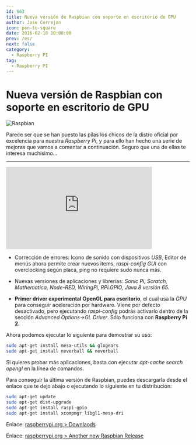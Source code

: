 ```yaml
---
id: 663
title: Nueva versión de Raspbian con soporte en escritorio de GPU
author: Jose Cerrejon
icon: pen-to-square
date: 2016-02-10 10:00:00
prev: /es/
next: false
category:
  - Raspberry PI
tag:
  - Raspberry PI
---
```


# Nueva versión de Raspbian con soporte en escritorio de GPU

![Raspbian](/images/raspbian.jpg)

Parece ser que se han puesto las pilas los chicos de la distro oficial por excelencia para nuestra *Raspberry Pi*, y para ello han hecho una serie de mejoras que vamos a comentar a continuación. Seguro que una de ellas te interesa muchísimo...

- - -
<iframe width="400" height="225" src="https://www.youtube.com/embed/WMfgXOHWAnc?rel=0&amp;showinfo=0" frameborder="0" allowfullscreen></iframe>

* Corrección de errores: Icono de sonido con dispositivos *USB*, Editor de menús ahora permite crear nuevos items, *raspi-config GUI* con overclocking según placa, ping no requiere sudo nunca más.

* Nuevas versiones de aplicaciones y librerías: *Sonic Pi, Scratch, Mathematica, Node-RED, WiringPi, RPi.GPIO, Java 8 versión 65.*

* **Primer driver experimental OpenGL para escritorio**, el cual usa la *GPU* para conseguir aceleración por hardware. Viene por defecto desactivado, pero ejecutando *raspi-config* podrás activarlo dentro de la sección *Advanced Options->GL Driver*. Sólo funciona con **Raspberry Pi 2.**

Ahora podemos ejecutar lo siguiente para demostrar su uso:

```bash
sudo apt-get install mesa-utils && glxgears
sudo apt-get install neverball && neverball
```

Si quieres probar más aplicaciones, basta con ejecutar *apt-cache search opengl* en la línea de comandos.

Para conseguir la última versión de Raspbian, puedes descargarla desde el enlace que te dejo abajo o ejecutando lo siguiente en tu distribución:

```bash
sudo apt-get update
sudo apt-get dist-upgrade
sudo apt-get install raspi-gpio
sudo apt-get install xcompmgr libgl1-mesa-dri
```

Enlace: [raspberrypi.org > Downlaods](https://www.raspberrypi.org/downloads/)

Enlace: [raspberrypi.org > Another new Raspbian Release](https://www.raspberrypi.org/blog/another-new-raspbian-release/)
